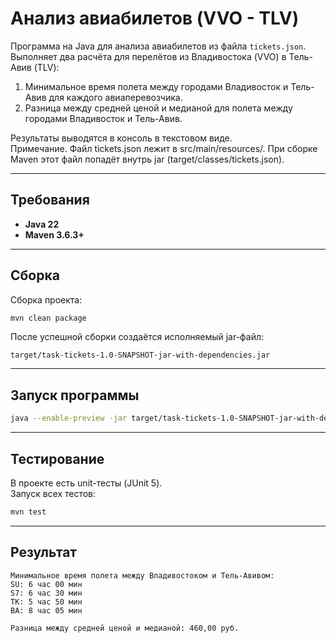 # Анализ авиабилетов (VVO - TLV)

Программа на Java для анализа авиабилетов из файла `tickets.json`.  
Выполняет два расчёта для перелётов из Владивостока (VVO) в Тель-Авив (TLV):

1. Минимальное время полета между городами Владивосток и Тель-Авив для каждого авиаперевозчика.  
2. Разница между средней ценой  и медианой для полета между городами  Владивосток и Тель-Авив.  

Результаты выводятся в консоль в текстовом виде.  
Примечание. Файл tickets.json лежит в src/main/resources/. При сборке Maven этот файл попадёт внутрь jar (target/classes/tickets.json).

---

## Требования
- **Java 22**
- **Maven 3.6.3+**

---

## Сборка
Сборка проекта:

```bash
mvn clean package
```

После успешной сборки создаётся исполняемый jar-файл:  
```
target/task-tickets-1.0-SNAPSHOT-jar-with-dependencies.jar
```

---

## Запуск программы

```bash
java --enable-preview -jar target/task-tickets-1.0-SNAPSHOT-jar-with-dependencies.jar
```

---

## Тестирование

В проекте есть unit-тесты (JUnit 5).  
Запуск всех тестов:

```bash
mvn test
```

---

## Результат
```
Минимальное время полета между Владивостоком и Тель-Авивом:
SU: 6 час 00 мин
S7: 6 час 30 мин
TK: 5 час 50 мин
BA: 8 час 05 мин

Разница между средней ценой и медианой: 460,00 руб.
```
